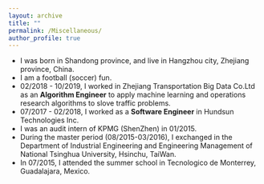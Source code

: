 ```yaml
---
layout: archive
title: ""
permalink: /Miscellaneous/
author_profile: true
---
```



* I was born in Shandong province, and live in Hangzhou city, Zhejiang province, China.
* I am a football (soccer) fun.
* 02/2018 - 10/2019, I worked in Zhejiang Transportation Big Data Co.Ltd as an **Algorithm Engineer** to apply machine learning and operations research algorithms to slove traffic problems.
* 07/2017 - 02/2018, I worked as a **Software Engineer** in Hundsun Technologies Inc. 
* I was an audit intern of KPMG (ShenZhen) in 01/2015.
* During the master period (08/2015-03/2016), I exchanged in the Department of Industrial Engineering and Engineering Management of National Tsinghua University, Hsinchu, TaiWan.
* In 07/2015, I attended the summer school in Tecnologico de Monterrey, Guadalajara, Mexico.
